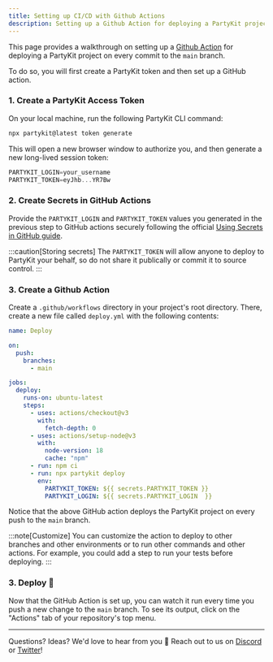 ```yaml
---
title: Setting up CI/CD with Github Actions
description: Setting up a Github Action for deploying a PartyKit project on every commit to the `main` branch.
---
```


This page provides a walkthrough on setting up a [Github Action](https://github.com/features/actions) for deploying a PartyKit project on every commit to the `main` branch.

To do so, you will first create a PartyKit token and then set up a GitHub action.

### 1. Create a PartyKit Access Token

On your local machine, run the following PartyKit CLI command:

```sh
npx partykit@latest token generate
```

This will open a new browser window to authorize you, and then generate a new long-lived session token:

```ts
PARTYKIT_LOGIN=your_username
PARTYKIT_TOKEN=eyJhb...YR7Bw
```

### 2. Create Secrets in GitHub Actions

Provide the `PARTYKIT_LOGIN` and `PARTYKIT_TOKEN` values you generated in the previous step to GitHub actions securely following the official [Using Secrets in GitHub guide](https://docs.github.com/en/actions/security-guides/using-secrets-in-github-actions#creating-secrets-for-a-repository).


:::caution[Storing secrets]
The `PARTYKIT_TOKEN` will allow anyone to deploy to PartyKit your behalf, so do not share it publically or commit it to source control.
:::

### 3. Create a Github Action

Create a `.github/workflows` directory in your project's root directory. There, create a new file called `deploy.yml` with the following contents:

```yaml
name: Deploy

on:
  push:
    branches:
      - main

jobs:
  deploy:
    runs-on: ubuntu-latest
    steps:
      - uses: actions/checkout@v3
        with:
          fetch-depth: 0
      - uses: actions/setup-node@v3
        with:
          node-version: 18
          cache: "npm"
      - run: npm ci
      - run: npx partykit deploy
        env:
          PARTYKIT_TOKEN: ${{ secrets.PARTYKIT_TOKEN }}
          PARTYKIT_LOGIN: ${{ secrets.PARTYKIT_LOGIN  }}
```

Notice that the above GitHub action deploys the PartyKit project on every push to the `main` branch.

:::note[Customize]
You can customize the action to deploy to other branches and other environments or to run other commands and other actions. For example, you could add a step to run your tests before deploying.
:::

### 3. Deploy 🚀

Now that the GitHub Action is set up, you can watch it run every time you push a new change to the `main` branch. To see its output, click on the "Actions" tab of your repository's top menu.

---

Questions? Ideas? We'd love to hear from you 🎈 Reach out to us on [Discord](https://discord.gg/KDZb7J4uxJ) or [Twitter](https://twitter.com/partykit_io)!
